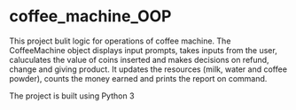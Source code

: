 <h1>coffee_machine_OOP</h1>
<p>This project bulit logic for operations of coffee machine. The CoffeeMachine object displays input prompts, takes inputs from the user, caluculates the value of coins inserted and makes decisions on refund, change and giving product. It updates the resources (milk, water and coffee powder), counts the money earned and prints the report on command.</p>
<footer>
  <p>The project is built using Python 3</p>
</footer>

